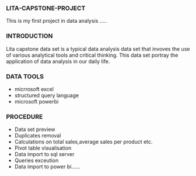 ### LITA-CAPSTONE-PROJECT
This is my first project in data analysis .....
### INTRODUCTION

Lita capstone data set is a typical data analysis data set that invoves the use of various analytical tools and critical thinking.
This data set portray the application of data analysis in our daily life.

### DATA TOOLS
- micrrosoft excel
- structured query language
- microsoft powerbi

### PROCEDURE
- Data set preview
- Duplicates  removal
- Calculations on total sales,average sales per product etc. 
- Pivot table visualisation
- Data import to sql server
- Queries exceution
- Data import to power bi......
